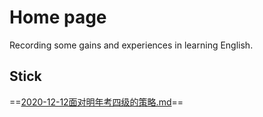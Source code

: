 # Home page

Recording some gains and experiences in learning English.

## Stick

==[2020-12-12面对明年考四级的策略.md](/2020-12-12面对明年考四级的策略)==